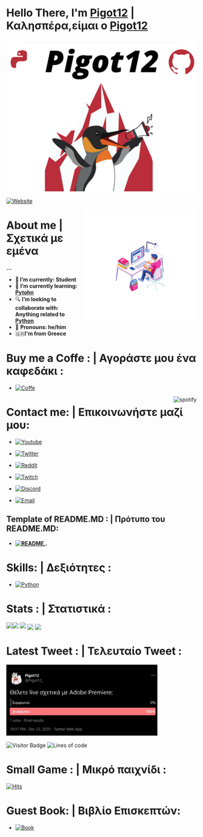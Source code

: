 
# Hello There, I'm [Pigot12](https://github.com/Pigot12) | Καλησπέρα,είμαι ο [Pigot12](https://github.com/Pigot12)
![](GithubLogo%20(1).png)

[![Website](https://img.shields.io/badge/-Website-F05032?&logo=java)]()

<a href="/"><img src="https://github.com/Pigot12/Pigot12/blob/main/Computer(3).png" align="right" height="300"  /></a>

# About me | Σχετικά με εμένα

**...**


* **🏫 I’m currently:  Student**
* 🐍 **I’m currently learning: [Pytohn](https://www.python.org/)**
* 🔍 **I’m looking to collaborate with: Anything related to [Python](https://www.python.org/)**
* 📖 **Pronouns: he/him**
* 🇬🇷**I'm from Greece**


# Buy me a Coffe : | Αγοράστε μου ένα καφεδάκι :
* [![Coffe](https://img.shields.io/badge/-Buy%20me%20a%20coffe-ea2845?&logo=coffe)](https://www.buymeacoffee.com/pigot12)

<a href="https://github.com/kittinan/spotify-github-profile" target="blank">
  <img align="right"
    src="https://spotify-github-profile.vercel.app/api/view?uid=k4jkgsc6vq2boan1t2ajvxvee&cover_image=true"
    alt="spotify"
    theme=default
   (https://spotify-github-profile.vercel.app/api/view?uid=k4jkgsc6vq2boan1t2ajvxvee&redirect=true />
</a>

# Contact me: | Επικοινωνήστε μαζί μου:

* [![Youtube](https://img.shields.io/badge/-Pigot12-DD0031?&logo=youtube&logoColor=white)](https://www.youtube.com/channel/UCnTVfPUMLGlMwQgU3v3O0sg)
</a>

* [![Twitter](https://img.shields.io/badge/-Pigot12_-CB3837?&logo=twitter)](https://twitter.com/Pigot12_)
</a>

* [![Reddit](https://img.shields.io/badge/-Pigot12-E34F26?&logo=reddit)](https://www.reddit.com/user/Pigot12)
</a>

* [![Twitch](https://img.shields.io/badge/-Pigot12_-FB542B?&logo=twitch)](https://www.twitch.tv/pigot12_)
</a>

* [![Discord](https://img.shields.io/badge/-Pigot%2012%20Server_-EC4A3F?&logo=discord)](https://discord.gg/JJVYYG9)

</a>

* [![Email](https://img.shields.io/badge/-Email%20:%20pigot120@protonmail.com_-F9A03C?&logo=Gmail)](mailto:0pigot120@protonmail.com)

</a>

## Template of README.MD : | Πρότυπο του README.MD:

* **[![README](https://img.shields.io/badge/-README_-F7B93E?&logo=github),](https://github.com/Pigot12/Pigot12).**

# Skills: | Δεξιότητες :

* [![Python](https://img.shields.io/badge/-Python-13aa52?&logo=python)](https://github.com/Pigot12?tab=repositories&q=&type=&language=python)

# Stats : | Στατιστικά :

<img align="left" src="https://github-readme-stats.vercel.app/api?username=Pigot12&show_icons=true&count_private=true&theme=highcontrast" />
<img src="https://github-readme-stats.vercel.app/api/top-langs/?username=Pigot12&layout=compact&count_private=true&theme=great-gatsby" />
<img src="https://github-readme-stats.vercel.app/api/wakatime?username=Pigot12&theme=chartreuse-dark" />
<a href="https://github.com/Pigot12/onlinecoursesvertex" target="_blank"><img align="center" src="https://github-readme-stats.vercel.app/api/pin/?username=Pigot12&repo=onlinecoursesvertex&theme=vision-friendly-dark""></a>
<a href="https://github.com/Pigot12/smallproject" target="_blank"><img align="center" src="https://github-readme-stats.vercel.app/api/pin/?username=Pigot12&repo=smallproject&theme=midnight-purple""></a>

# Latest Tweet : | Τελευταίο Tweet :

[<img src="https://github.com/Pigot12/Pigot12/blob/main/Latest_Tweet.png" width="400">](https://twitter.com/Pigot12_/status/1341845436424970241)

![Visitor Badge](https://visitor-badge.laobi.icu/badge?page_id=pigot12.pigot12)
![Lines of code](https://img.shields.io/badge/From%20Hello%20World%20I%27ve%20Written-200%20hundred%20lines%20of%20code-red)

# Small Game : | Μικρό παιχνίδι :
[![Hits](https://hits.seeyoufarm.com/api/count/incr/badge.svg?url=https%3A%2F%2Fgithub.com%2Fgjbae1212%2Fhit-counter&count_bg=%23FF0000&title_bg=%23555555&icon=&icon_color=%23E7E7E7&title=hits&edge_flat=false)](https://hits.seeyoufarm.com)

# Guest Book: | Βιβλίο Επισκεπτών:
* [![Book](https://img.shields.io/badge/-Book-43853d?&logo=book)](https://github.com/Pigot12/Pigot12/issues/new)

